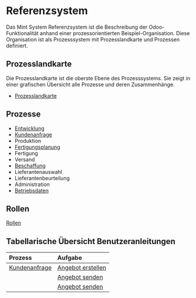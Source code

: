 # Referenzsystem
Das Mint System Referenzsystem ist die Beschreibung der Odoo-Funktionalität anhand einer prozessorientierten Beispiel-Organisation.
Diese Organisation ist als Prozesssystem mit Prozesslandkarte und Prozessen definiert.

## Prozesslandkarte
Die Prozesslandkarte ist die oberste Ebene des Prozesssystems.
Sie zeigt in einer grafischen Übersicht alle Prozesse und deren Zusammenhänge.
- [Prozesslandkarte](Prozess-Landkarte)

## Prozesse
- [Entwicklung](Prozess-Entwicklung.md)
- [Kundenanfrage](Prozess-Kundenanfrage.md)
- Produktion
- [Fertigungsplanung](Prozess-Fertigungsplanung.md)
- Fertigung
- Versand
- [Beschaffung](Prozess-Beschaffung.md)
- Lieferantenauswahl
- Lieferantenbeurteilung
- Administration
- [Betriebsdaten](Prozess-Betriebsdaten.md)

## Rollen

[Rollen](Rollen)

## Tabellarische Übersicht Benutzeranleitungen
Prozess |Aufgabe|
:- |:- |
[Kundenanfrage](Prozess-Kundenanfrage.md)|[Angebot erstellen](Verkäufe.md#Angebot%20erstellen)|
||[Angebot senden](Verkäufe.md#Angebot%20senden)|
||[Angebot senden](Verkäufe.md#Angebot%20senden)|